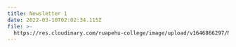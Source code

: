 ```yaml
---
title: Newsletter 1
date: 2022-03-10T02:02:34.115Z
file: >-
  https://res.cloudinary.com/ruapehu-college/image/upload/v1646866297/Newsletter_1-2022_b59r6b.pdf
---
```


